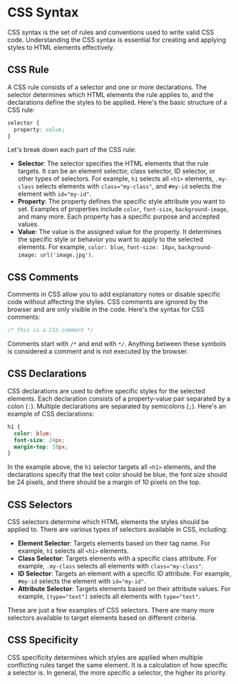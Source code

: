 
# CSS Syntax

CSS syntax is the set of rules and conventions used to write valid CSS code. Understanding the CSS syntax is essential for creating and applying styles to HTML elements effectively.

## CSS Rule

A CSS rule consists of a selector and one or more declarations. The selector determines which HTML elements the rule applies to, and the declarations define the styles to be applied. Here's the basic structure of a CSS rule:

```css
selector {
  property: value;
}
```

Let's break down each part of the CSS rule:

- **Selector**: The selector specifies the HTML elements that the rule targets. It can be an element selector, class selector, ID selector, or other types of selectors. For example, `h1` selects all `<h1>` elements, `.my-class` selects elements with `class="my-class"`, and `#my-id` selects the element with `id="my-id"`.
- **Property**: The property defines the specific style attribute you want to set. Examples of properties include `color`, `font-size`, `background-image`, and many more. Each property has a specific purpose and accepted values.
- **Value**: The value is the assigned value for the property. It determines the specific style or behavior you want to apply to the selected elements. For example, `color: blue`, `font-size: 16px`, `background-image: url('image.jpg')`.

## CSS Comments

Comments in CSS allow you to add explanatory notes or disable specific code without affecting the styles. CSS comments are ignored by the browser and are only visible in the code. Here's the syntax for CSS comments:

```css
/* This is a CSS comment */
```

Comments start with `/*` and end with `*/`. Anything between these symbols is considered a comment and is not executed by the browser.

## CSS Declarations

CSS declarations are used to define specific styles for the selected elements. Each declaration consists of a property-value pair separated by a colon (`:`). Multiple declarations are separated by semicolons (`;`). Here's an example of CSS declarations:

```css
h1 {
  color: blue;
  font-size: 24px;
  margin-top: 10px;
}
```

In the example above, the `h1` selector targets all `<h1>` elements, and the declarations specify that the text color should be blue, the font size should be 24 pixels, and there should be a margin of 10 pixels on the top.

## CSS Selectors

CSS selectors determine which HTML elements the styles should be applied to. There are various types of selectors available in CSS, including:

- **Element Selector**: Targets elements based on their tag name. For example, `h1` selects all `<h1>` elements.
- **Class Selector**: Targets elements with a specific class attribute. For example, `.my-class` selects all elements with `class="my-class"`.
- **ID Selector**: Targets an element with a specific ID attribute. For example, `#my-id` selects the element with `id="my-id"`.
- **Attribute Selector**: Targets elements based on their attribute values. For example, `[type="text"]` selects all elements with `type="text"`.

These are just a few examples of CSS selectors. There are many more selectors available to target elements based on different criteria.

## CSS Specificity

CSS specificity determines which styles are applied when multiple conflicting rules target the same element. It is a calculation of how specific a selector is. In general, the more specific a selector, the higher its priority.

